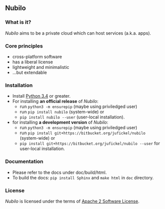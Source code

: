 ## Nubilo 


### What is it?

*Nubilo* aims to be a private cloud which can host services (a.k.a. apps). 


### Core principles

* cross-platform software
* has a liberal license
* lightweight and minimalistic
* ...but extendable

### Installation

* Install [Python 3.4](https://python.org/downloads) or greater.
* For installing **an official release** of *Nubilo*:
    * run ``python3 -m ensurepip`` (maybe using priviledged user)
    * run ``pip install nubilo`` (system-wide) or
    * ``pip install nubilo --user`` (user-local installation).
* for installing **a development version** of *Nubilo*:
    * run ``python3 -m ensurepip`` (maybe using priviledged user)
    * run ``pip install git+https://bitbucket.org/jufickel/nubilo`` (system-wide) or
    * ``pip install git+https://bitbucket.org/jufickel/nubilo --user`` for user-local installation.

### Documentation

* Please refer to the docs under doc/build/html.
* To build the docs: ``pip install Sphinx`` and ``make html`` in ``doc`` directory.

### License

*Nubilo* is licensed under the terms of [Apache 2 Software License](http://www.apache.org/licenses/LICENSE-2.0). 
 
 